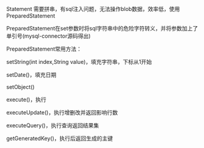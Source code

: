 Statement 需要拼串，有sql注入问题，无法操作blob数据，效率低，使用PreparedStatement



PreparedStatement在set参数时将sql字符串中的危险字符转义，并将参数加上了单引号(mysql-connector源码得出)



PreparedStatement常用方法：

setString(int index,String value)，填充字符串，下标从1开始

setDate()，填充日期

setObject()

execute()，执行

executeUpdate()，执行增删改并返回影响行数

executeQuery()，执行查询返回结果集

getGeneratedKey()，执行后返回生成的主键